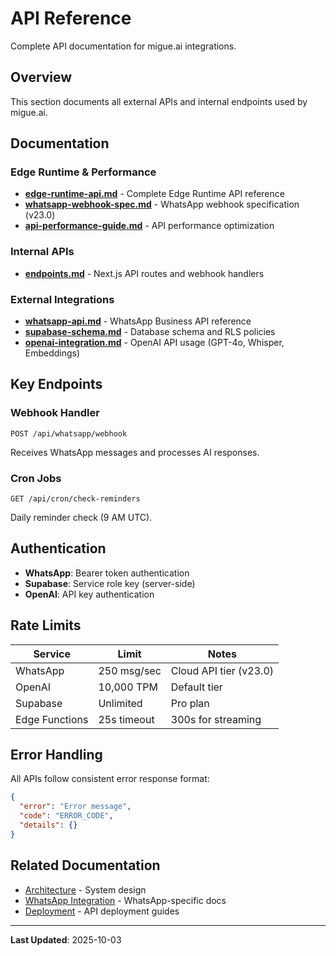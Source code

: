 # API Reference

Complete API documentation for migue.ai integrations.

## Overview

This section documents all external APIs and internal endpoints used by migue.ai.

## Documentation

### Edge Runtime & Performance
- **[edge-runtime-api.md](./edge-runtime-api.md)** - Complete Edge Runtime API reference
- **[whatsapp-webhook-spec.md](./whatsapp-webhook-spec.md)** - WhatsApp webhook specification (v23.0)
- **[api-performance-guide.md](./api-performance-guide.md)** - API performance optimization

### Internal APIs
- **[endpoints.md](./endpoints.md)** - Next.js API routes and webhook handlers

### External Integrations
- **[whatsapp-api.md](./whatsapp-api.md)** - WhatsApp Business API reference
- **[supabase-schema.md](./supabase-schema.md)** - Database schema and RLS policies
- **[openai-integration.md](./openai-integration.md)** - OpenAI API usage (GPT-4o, Whisper, Embeddings)

## Key Endpoints

### Webhook Handler
```
POST /api/whatsapp/webhook
```
Receives WhatsApp messages and processes AI responses.

### Cron Jobs
```
GET /api/cron/check-reminders
```
Daily reminder check (9 AM UTC).

## Authentication

- **WhatsApp**: Bearer token authentication
- **Supabase**: Service role key (server-side)
- **OpenAI**: API key authentication

## Rate Limits

| Service | Limit | Notes |
|---------|-------|-------|
| WhatsApp | 250 msg/sec | Cloud API tier (v23.0) |
| OpenAI | 10,000 TPM | Default tier |
| Supabase | Unlimited | Pro plan |
| Edge Functions | 25s timeout | 300s for streaming |

## Error Handling

All APIs follow consistent error response format:
```json
{
  "error": "Error message",
  "code": "ERROR_CODE",
  "details": {}
}
```

## Related Documentation

- [Architecture](../02-architecture/README.md) - System design
- [WhatsApp Integration](../06-whatsapp/README.md) - WhatsApp-specific docs
- [Deployment](../05-deployment/README.md) - API deployment guides

---

**Last Updated**: 2025-10-03
